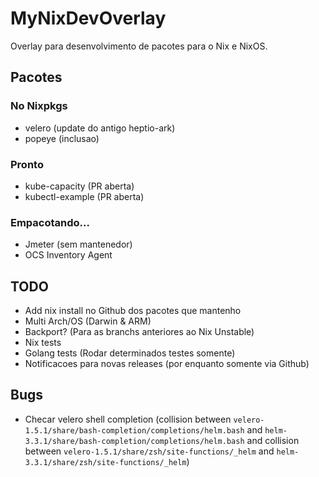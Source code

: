# MyNixDevOverlay

Overlay para desenvolvimento de pacotes para o Nix e NixOS.

## Pacotes

### No Nixpkgs

- velero (update do antigo heptio-ark)
- popeye (inclusao)

### Pronto

- kube-capacity (PR aberta)
- kubectl-example (PR aberta)

### Empacotando...

- Jmeter (sem mantenedor)
- OCS Inventory Agent

## TODO

- Add nix install no Github dos pacotes que mantenho
- Multi Arch/OS (Darwin & ARM)
- Backport? (Para as branchs anteriores ao Nix Unstable)
- Nix tests
- Golang tests (Rodar determinados testes somente)
- Notificacoes para novas releases (por enquanto somente via Github)

## Bugs

- Checar velero shell completion (collision between `velero-1.5.1/share/bash-completion/completions/helm.bash` and `helm-3.3.1/share/bash-completion/completions/helm.bash` and collision between `velero-1.5.1/share/zsh/site-functions/_helm` and `helm-3.3.1/share/zsh/site-functions/_helm`)
